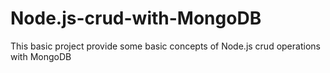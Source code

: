 # Node.js-crud-with-MongoDB
This basic project provide some basic concepts of Node.js crud operations with MongoDB
